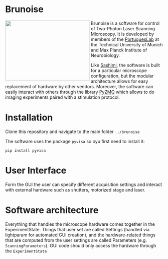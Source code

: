 # Brunoise

<a href="url"><img 
src="https://github.com/portugueslab/twop_python/icons/GUI.PNG"
align="left" 
height="190" 
width="270"></a>

Brunoise is a software for control of Two-Photon Laser Scanning Microscopy.
It is developed by members of the [PortuguesLab](http://www.portugueslab.com/)
 at the Technical University of Munich and Max Planck Institute of Neurobiology. 
 
Like [Sashimi](https://github.com/portugueslab/sashimi), the software is built for a particular microscope configuration, but the modular architecture allows for easy replacement of
hardware by other vendors. Moreover, the software can easily interact with others through the library [PyZMQ](https://pyzmq.readthedocs.io/en/latest/index.html) which allows to do imaging
experiments paired with a stimulation protocol.
 
# Installation

Clone this repository and navigate to the main folder `../brunoise`
    
The software uses the package `pyvisa` so oyu first need to install it:

    pip install pyvisa

# User Interface


Form the GUI the user can specify different acquisition settings and interact with external hardware such as shutters, motorized stage and laser. 
    
# Software architecture


Everything that handles the microscope hardware comes together in the ExperimentState.
Things that user set are called Settings (handled via lightparam for automated GUI creation), and the hardware-related things that are computed from
the user settings are called Parameters (e.g. `ScanningParameters`).
GUI code should only access the hardware through the `ExperimentState`
